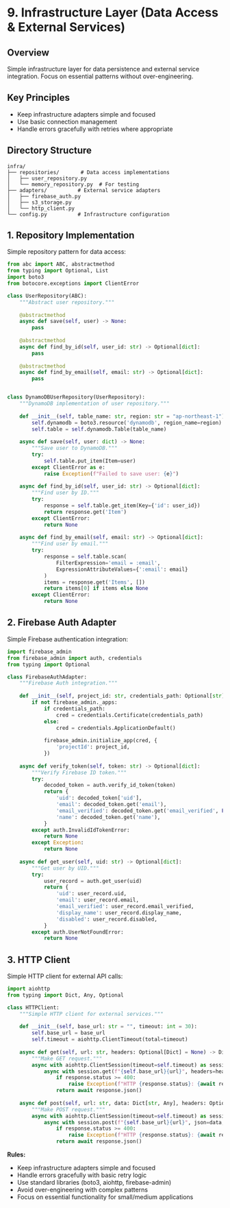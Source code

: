 # 9. Infrastructure Layer (Data Access & External Services)

## Overview

Simple infrastructure layer for data persistence and external service integration. Focus on essential patterns without over-engineering.

## Key Principles

- Keep infrastructure adapters simple and focused
- Use basic connection management
- Handle errors gracefully with retries where appropriate

## Directory Structure

```
infra/
├── repositories/       # Data access implementations
│   ├── user_repository.py
│   └── memory_repository.py  # For testing
├── adapters/          # External service adapters
│   ├── firebase_auth.py
│   ├── s3_storage.py
│   └── http_client.py
└── config.py          # Infrastructure configuration
```

## 1. Repository Implementation

Simple repository pattern for data access:

```python
from abc import ABC, abstractmethod
from typing import Optional, List
import boto3
from botocore.exceptions import ClientError

class UserRepository(ABC):
    """Abstract user repository."""
    
    @abstractmethod
    async def save(self, user) -> None:
        pass
    
    @abstractmethod
    async def find_by_id(self, user_id: str) -> Optional[dict]:
        pass
    
    @abstractmethod
    async def find_by_email(self, email: str) -> Optional[dict]:
        pass


class DynamoDBUserRepository(UserRepository):
    """DynamoDB implementation of user repository."""
    
    def __init__(self, table_name: str, region: str = "ap-northeast-1"):
        self.dynamodb = boto3.resource('dynamodb', region_name=region)
        self.table = self.dynamodb.Table(table_name)
    
    async def save(self, user: dict) -> None:
        """Save user to DynamoDB."""
        try:
            self.table.put_item(Item=user)
        except ClientError as e:
            raise Exception(f"Failed to save user: {e}")
    
    async def find_by_id(self, user_id: str) -> Optional[dict]:
        """Find user by ID."""
        try:
            response = self.table.get_item(Key={'id': user_id})
            return response.get('Item')
        except ClientError:
            return None
    
    async def find_by_email(self, email: str) -> Optional[dict]:
        """Find user by email."""
        try:
            response = self.table.scan(
                FilterExpression='email = :email',
                ExpressionAttributeValues={':email': email}
            )
            items = response.get('Items', [])
            return items[0] if items else None
        except ClientError:
            return None
```

## 2. Firebase Auth Adapter

Simple Firebase authentication integration:

```python
import firebase_admin
from firebase_admin import auth, credentials
from typing import Optional

class FirebaseAuthAdapter:
    """Firebase Auth integration."""
    
    def __init__(self, project_id: str, credentials_path: Optional[str] = None):
        if not firebase_admin._apps:
            if credentials_path:
                cred = credentials.Certificate(credentials_path)
            else:
                cred = credentials.ApplicationDefault()
            
            firebase_admin.initialize_app(cred, {
                'projectId': project_id,
            })
    
    async def verify_token(self, token: str) -> Optional[dict]:
        """Verify Firebase ID token."""
        try:
            decoded_token = auth.verify_id_token(token)
            return {
                'uid': decoded_token['uid'],
                'email': decoded_token.get('email'),
                'email_verified': decoded_token.get('email_verified', False),
                'name': decoded_token.get('name'),
            }
        except auth.InvalidIdTokenError:
            return None
        except Exception:
            return None
    
    async def get_user(self, uid: str) -> Optional[dict]:
        """Get user by UID."""
        try:
            user_record = auth.get_user(uid)
            return {
                'uid': user_record.uid,
                'email': user_record.email,
                'email_verified': user_record.email_verified,
                'display_name': user_record.display_name,
                'disabled': user_record.disabled,
            }
        except auth.UserNotFoundError:
            return None
```

## 3. HTTP Client

Simple HTTP client for external API calls:

```python
import aiohttp
from typing import Dict, Any, Optional

class HTTPClient:
    """Simple HTTP client for external services."""
    
    def __init__(self, base_url: str = "", timeout: int = 30):
        self.base_url = base_url
        self.timeout = aiohttp.ClientTimeout(total=timeout)
    
    async def get(self, url: str, headers: Optional[Dict] = None) -> Dict[str, Any]:
        """Make GET request."""
        async with aiohttp.ClientSession(timeout=self.timeout) as session:
            async with session.get(f"{self.base_url}{url}", headers=headers) as response:
                if response.status >= 400:
                    raise Exception(f"HTTP {response.status}: {await response.text()}")
                return await response.json()
    
    async def post(self, url: str, data: Dict[str, Any], headers: Optional[Dict] = None) -> Dict[str, Any]:
        """Make POST request."""
        async with aiohttp.ClientSession(timeout=self.timeout) as session:
            async with session.post(f"{self.base_url}{url}", json=data, headers=headers) as response:
                if response.status >= 400:
                    raise Exception(f"HTTP {response.status}: {await response.text()}")
                return await response.json()
```

**Rules:**

* Keep infrastructure adapters simple and focused
* Handle errors gracefully with basic retry logic
* Use standard libraries (boto3, aiohttp, firebase-admin)
* Avoid over-engineering with complex patterns
* Focus on essential functionality for small/medium applications
